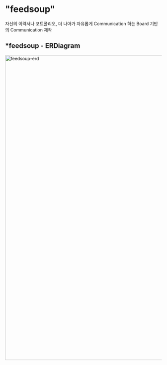 # "feedsoup"
자신의 이력서나 포트폴리오, 더 나아가 자유롭게 Communication 하는 Board 기반의 Communication 제작
## *feedsoup - ERDiagram
<img width="978" alt="feedsoup-erd" src="https://github.com/leejh-96/feedsoup/assets/115613811/a83110ed-17d5-4edb-83fa-187727cff477">
